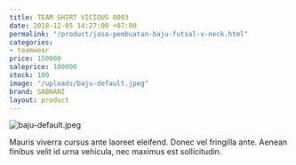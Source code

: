 ```yaml
---
title: TEAM SHIRT VICIOUS 0003
date: 2018-12-05 14:27:00 +07:00
permalink: "/product/jasa-pembuatan-baju-futsal-v-neck.html"
categories:
- teamwear
price: 150000
saleprice: 100000
stock: 100
image: "/uploads/baju-default.jpeg"
brand: SABNANI
layout: product
---
```


![baju-default.jpeg](/uploads/baju-default.jpeg)

Mauris viverra cursus ante laoreet eleifend. Donec vel fringilla ante. Aenean finibus velit id urna vehicula, nec maximus est sollicitudin.